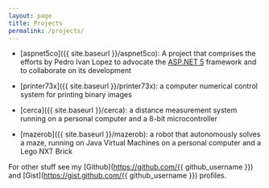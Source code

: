 ```yaml
---
layout: page
title: Projects
permalink: /projects/
---
```


- [aspnet5co]({{ site.baseurl }}/aspnet5co): A project that comprises the
  efforts by Pedro Ivan Lopez to advocate the [ASP.NET 5](http://www.asp.net/vnext)
  framework and to collaborate on its development

- [printer73x]({{ site.baseurl }}/printer73x): a computer numerical control
  system for printing binary images

- [cerca]({{ site.baseurl }}/cerca): a distance measurement system running on a
  personal computer and a 8-bit microcontroller

- [mazerob]({{ site.baseurl }}/mazerob): a robot that autonomously solves a
  maze, running on Java Virtual Machines on a personal computer and a Lego NXT
  Brick

For other stuff see my [Github](https://github.com/{{ github_username }}) and
[Gist](https://gist.github.com/{{ github_username }}) profiles.
